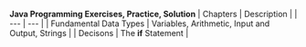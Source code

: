 **Java Programming Exercises, Practice, Solution**
| Chapters | Description |
| --- | --- |
| Fundamental Data Types | Variables, Arithmetic, Input and Output, Strings |
| Decisons | The **if** Statement |


